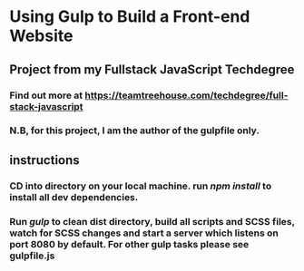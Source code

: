 Using Gulp to Build a Front-end Website
=======================================

## Project from my Fullstack JavaScript Techdegree

### Find out more at https://teamtreehouse.com/techdegree/full-stack-javascript

### N.B, for this project, I am the author of the gulpfile only.

## instructions

### CD into directory on your local machine. run *npm install* to install all dev dependencies.

### Run *gulp* to clean dist directory, build all scripts and SCSS files, watch for SCSS changes and start a server which listens on port 8080 by default. For other gulp tasks please see gulpfile.js
